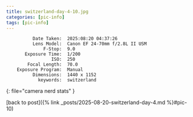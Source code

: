 ```yaml
---
title: switzerland-day-4-10.jpg
categories: [pic-info]
tags: [pic-info]
---
```


```text
          Date Taken:  2025:08:20 04:37:26
          Lens Model:  Canon EF 24-70mm f/2.8L II USM
              F-Stop:  9.0
       Exposure Time:  1/200
                 ISO:  250
        Focal Length:  70.0
    Exposure Program:  Manual
          Dimensions:  1440 x 1152
            keywords:  switzerland
```
{: file="camera nerd stats" }

[back to post]({% link _posts/2025-08-20-switzerland-day-4.md %}#pic-10)
